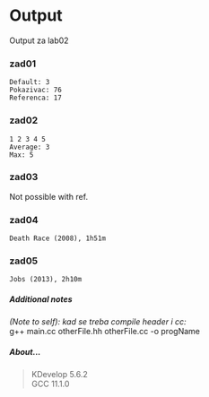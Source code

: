 # Output
Output za lab02
### zad01
```
Default: 3
Pokazivac: 76
Referenca: 17
```
### zad02
```
1 2 3 4 5
Average: 3
Max: 5
```
### zad03
Not possible with ref.
### zad04
```
Death Race (2008), 1h51m
```
### zad05
```
Jobs (2013), 2h10m
```
##### Additional notes
*(Note to self): kad se treba compile header i cc:*\
g++ main.cc otherFile.hh otherFile.cc -o progName
##### About...
> KDevelop 5.6.2\
> GCC 11.1.0
